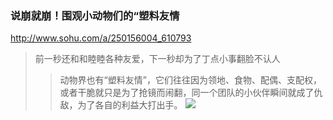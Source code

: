 ### 说崩就崩！围观小动物们的“塑料友情
http://www.sohu.com/a/250156004_610793
>前一秒还和和睦睦各种友爱，下一秒却为了丁点小事翻脸不认人
>>动物界也有“塑料友情”，它们往往因为领地、食物、配偶、支配权，或者干脆就只是为了抢镜而闹翻，同一个团队的小伙伴瞬间就成了仇敌，为了各自的利益大打出手。
![](http://5b0988e595225.cdn.sohucs.com/images/20180826/6eef34b7bf664157a808b67203c76c45.jpeg)
